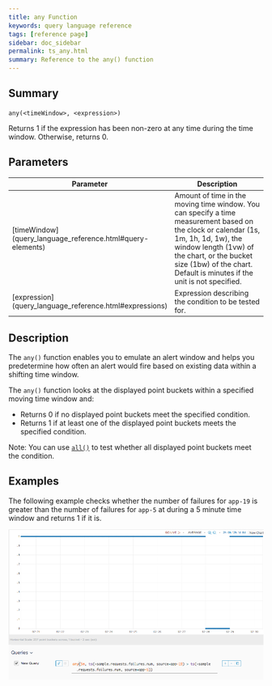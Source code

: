 ```yaml
---
title: any Function
keywords: query language reference
tags: [reference page]
sidebar: doc_sidebar
permalink: ts_any.html
summary: Reference to the any() function
---
```


## Summary

```
any(<timeWindow>, <expression>)
```
Returns 1 if the expression has been non-zero at any time during the time window. Otherwise, returns 0.

## Parameters

<table>
<tbody>
<thead>
<tr><th width="20%">Parameter</th><th width="80%">Description</th></tr>
</thead>
<tr><td markdown="span">[timeWindow](query_language_reference.html#query-elements)</td>
<td >Amount of time in the moving time window. You can specify a time measurement based on the clock or calendar (1s, 1m, 1h, 1d, 1w), the window length (1vw) of the chart, or the bucket size (1bw) of the chart. Default is minutes if the unit is not specified.</td></tr>
<tr>
<td markdown="span"> [expression](query_language_reference.html#expressions)</td>
<td>Expression describing the condition to be tested for.</td></tr>
</tbody>
</table>

## Description

The `any()` function enables you to emulate an alert window and helps you predetermine how often an alert would fire based on existing data within a shifting time window. 

The `any()` function looks at the displayed point buckets within a specified moving time window and:
* Returns 0  if no displayed point buckets meet the specified condition.
* Returns 1 if at least one of the displayed point buckets meets the specified condition.

Note: You can use [`all()`](ts_all.html) to test whether all displayed point buckets meet the condition.

## Examples

The following example checks whether the number of failures for `app-19` is greater than the number of failures for `app-5` at during a 5 minute time window and returns 1 if it is.

![any example](images/ts_any.png)
